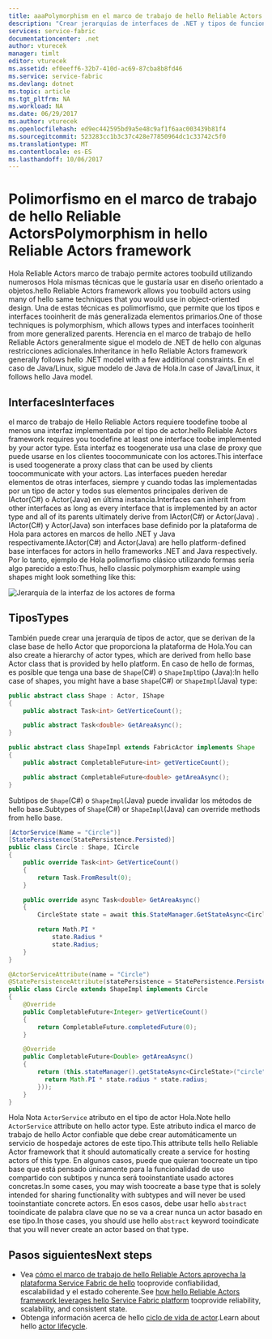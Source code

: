```yaml
---
title: aaaPolymorphism en el marco de trabajo de hello Reliable Actors | Documentos de Microsoft
description: "Crear jerarquías de interfaces de .NET y tipos de funcionalidad de Reliable Actors framework tooreuse hello y definiciones de API."
services: service-fabric
documentationcenter: .net
author: vturecek
manager: timlt
editor: vturecek
ms.assetid: ef0eeff6-32b7-410d-ac69-87cba8b8fd46
ms.service: service-fabric
ms.devlang: dotnet
ms.topic: article
ms.tgt_pltfrm: NA
ms.workload: NA
ms.date: 06/29/2017
ms.author: vturecek
ms.openlocfilehash: ed9ec442595bd9a5e48c9af1f6aac003439b81f4
ms.sourcegitcommit: 523283cc1b3c37c428e77850964dc1c33742c5f0
ms.translationtype: MT
ms.contentlocale: es-ES
ms.lasthandoff: 10/06/2017
---
```

# <a name="polymorphism-in-hello-reliable-actors-framework"></a><span data-ttu-id="195e8-103">Polimorfismo en el marco de trabajo de hello Reliable Actors</span><span class="sxs-lookup"><span data-stu-id="195e8-103">Polymorphism in hello Reliable Actors framework</span></span>
<span data-ttu-id="195e8-104">Hola Reliable Actors marco de trabajo permite actores toobuild utilizando numerosos Hola mismas técnicas que le gustaría usar en diseño orientado a objetos.</span><span class="sxs-lookup"><span data-stu-id="195e8-104">hello Reliable Actors framework allows you toobuild actors using many of hello same techniques that you would use in object-oriented design.</span></span> <span data-ttu-id="195e8-105">Una de estas técnicas es polimorfismo, que permite que los tipos e interfaces tooinherit de más generalizada elementos primarios.</span><span class="sxs-lookup"><span data-stu-id="195e8-105">One of those techniques is polymorphism, which allows types and interfaces tooinherit from more generalized parents.</span></span> <span data-ttu-id="195e8-106">Herencia en el marco de trabajo de hello Reliable Actors generalmente sigue el modelo de .NET de hello con algunas restricciones adicionales.</span><span class="sxs-lookup"><span data-stu-id="195e8-106">Inheritance in hello Reliable Actors framework generally follows hello .NET model with a few additional constraints.</span></span> <span data-ttu-id="195e8-107">En el caso de Java/Linux, sigue modelo de Java de Hola.</span><span class="sxs-lookup"><span data-stu-id="195e8-107">In case of Java/Linux, it follows hello Java model.</span></span>

## <a name="interfaces"></a><span data-ttu-id="195e8-108">Interfaces</span><span class="sxs-lookup"><span data-stu-id="195e8-108">Interfaces</span></span>
<span data-ttu-id="195e8-109">el marco de trabajo de Hello Reliable Actors requiere toodefine toobe al menos una interfaz implementada por el tipo de actor.</span><span class="sxs-lookup"><span data-stu-id="195e8-109">hello Reliable Actors framework requires you toodefine at least one interface toobe implemented by your actor type.</span></span> <span data-ttu-id="195e8-110">Esta interfaz es toogenerate usa una clase de proxy que puede usarse en los clientes toocommunicate con los actores.</span><span class="sxs-lookup"><span data-stu-id="195e8-110">This interface is used toogenerate a proxy class that can be used by clients toocommunicate with your actors.</span></span> <span data-ttu-id="195e8-111">Las interfaces pueden heredar elementos de otras interfaces, siempre y cuando todas las implementadas por un tipo de actor y todos sus elementos principales deriven de IActor(C#) o Actor(Java) en última instancia.</span><span class="sxs-lookup"><span data-stu-id="195e8-111">Interfaces can inherit from other interfaces as long as every interface that is implemented by an actor type and all of its parents ultimately derive from IActor(C#) or Actor(Java) .</span></span> <span data-ttu-id="195e8-112">IActor(C#) y Actor(Java) son interfaces base definido por la plataforma de Hola para actores en marcos de hello .NET y Java respectivamente.</span><span class="sxs-lookup"><span data-stu-id="195e8-112">IActor(C#) and Actor(Java) are hello platform-defined base interfaces for actors in hello frameworks .NET and Java respectively.</span></span> <span data-ttu-id="195e8-113">Por lo tanto, ejemplo de Hola polimorfismo clásico utilizando formas sería algo parecido a esto:</span><span class="sxs-lookup"><span data-stu-id="195e8-113">Thus, hello classic polymorphism example using shapes might look something like this:</span></span>

![Jerarquía de la interfaz de los actores de forma][shapes-interface-hierarchy]

## <a name="types"></a><span data-ttu-id="195e8-115">Tipos</span><span class="sxs-lookup"><span data-stu-id="195e8-115">Types</span></span>
<span data-ttu-id="195e8-116">También puede crear una jerarquía de tipos de actor, que se derivan de la clase base de hello Actor que proporciona la plataforma de Hola.</span><span class="sxs-lookup"><span data-stu-id="195e8-116">You can also create a hierarchy of actor types, which are derived from hello base Actor class that is provided by hello platform.</span></span> <span data-ttu-id="195e8-117">En caso de hello de formas, es posible que tenga una base de `Shape`(C#) o `ShapeImpl`tipo (Java):</span><span class="sxs-lookup"><span data-stu-id="195e8-117">In hello case of shapes, you might have a base `Shape`(C#) or `ShapeImpl`(Java) type:</span></span>

```csharp
public abstract class Shape : Actor, IShape
{
    public abstract Task<int> GetVerticeCount();

    public abstract Task<double> GetAreaAsync();
}
```
```Java
public abstract class ShapeImpl extends FabricActor implements Shape
{
    public abstract CompletableFuture<int> getVerticeCount();

    public abstract CompletableFuture<double> getAreaAsync();
}
```

<span data-ttu-id="195e8-118">Subtipos de `Shape`(C#) o `ShapeImpl`(Java) puede invalidar los métodos de hello base.</span><span class="sxs-lookup"><span data-stu-id="195e8-118">Subtypes of `Shape`(C#) or `ShapeImpl`(Java) can override methods from hello base.</span></span>

```csharp
[ActorService(Name = "Circle")]
[StatePersistence(StatePersistence.Persisted)]
public class Circle : Shape, ICircle
{
    public override Task<int> GetVerticeCount()
    {
        return Task.FromResult(0);
    }

    public override async Task<double> GetAreaAsync()
    {
        CircleState state = await this.StateManager.GetStateAsync<CircleState>("circle");

        return Math.PI *
            state.Radius *
            state.Radius;
    }
}
```
```Java
@ActorServiceAttribute(name = "Circle")
@StatePersistenceAttribute(statePersistence = StatePersistence.Persisted)
public class Circle extends ShapeImpl implements Circle
{
    @Override
    public CompletableFuture<Integer> getVerticeCount()
    {
        return CompletableFuture.completedFuture(0);
    }

    @Override
    public CompletableFuture<Double> getAreaAsync()
    {
        return (this.stateManager().getStateAsync<CircleState>("circle").thenApply(state->{
          return Math.PI * state.radius * state.radius;
        }));
    }
}
```

<span data-ttu-id="195e8-119">Hola Nota `ActorService` atributo en el tipo de actor Hola.</span><span class="sxs-lookup"><span data-stu-id="195e8-119">Note hello `ActorService` attribute on hello actor type.</span></span> <span data-ttu-id="195e8-120">Este atributo indica el marco de trabajo de hello Actor confiable que debe crear automáticamente un servicio de hospedaje actores de este tipo.</span><span class="sxs-lookup"><span data-stu-id="195e8-120">This attribute tells hello Reliable Actor framework that it should automatically create a service for hosting actors of this type.</span></span> <span data-ttu-id="195e8-121">En algunos casos, puede que quieran toocreate un tipo base que está pensado únicamente para la funcionalidad de uso compartido con subtipos y nunca será tooinstantiate usado actores concretas.</span><span class="sxs-lookup"><span data-stu-id="195e8-121">In some cases, you may wish toocreate a base type that is solely intended for sharing functionality with subtypes and will never be used tooinstantiate concrete actors.</span></span> <span data-ttu-id="195e8-122">En esos casos, debe usar hello `abstract` tooindicate de palabra clave que no se va a crear nunca un actor basado en ese tipo.</span><span class="sxs-lookup"><span data-stu-id="195e8-122">In those cases, you should use hello `abstract` keyword tooindicate that you will never create an actor based on that type.</span></span>

## <a name="next-steps"></a><span data-ttu-id="195e8-123">Pasos siguientes</span><span class="sxs-lookup"><span data-stu-id="195e8-123">Next steps</span></span>
* <span data-ttu-id="195e8-124">Vea [cómo el marco de trabajo de hello Reliable Actors aprovecha la plataforma Service Fabric de hello](service-fabric-reliable-actors-platform.md) tooprovide confiabilidad, escalabilidad y el estado coherente.</span><span class="sxs-lookup"><span data-stu-id="195e8-124">See [how hello Reliable Actors framework leverages hello Service Fabric platform](service-fabric-reliable-actors-platform.md) tooprovide reliability, scalability, and consistent state.</span></span>
* <span data-ttu-id="195e8-125">Obtenga información acerca de hello [ciclo de vida de actor](service-fabric-reliable-actors-lifecycle.md).</span><span class="sxs-lookup"><span data-stu-id="195e8-125">Learn about hello [actor lifecycle](service-fabric-reliable-actors-lifecycle.md).</span></span>

<!-- Image references -->

[shapes-interface-hierarchy]: ./media/service-fabric-reliable-actors-polymorphism/Shapes-Interface-Hierarchy.png
